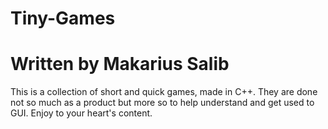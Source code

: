 # Tiny-Games
# Written by Makarius Salib

This is a collection of short and quick games, made in C++. 
They are done not so much as a product but more so to help understand and get used to GUI. 
Enjoy to your heart's content.
